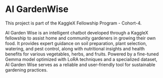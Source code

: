 # AI GardenWise
This project is part of the KaggleX Fellowship Program - Cohort-4.

AI Garden Wise is an intelligent chatbot developed through a KaggleX fellowship to assist home and community gardeners in growing their own food. It provides expert guidance on soil preparation, plant selection, watering, and pest control, along with nutritional insights and health benefits for various vegetables, herbs, and fruits. Powered by a fine-tuned Gemma model optimized with LoRA techniques and a specialized dataset, AI Garden Wise serves as a reliable and user-friendly tool for sustainable gardening practices.



